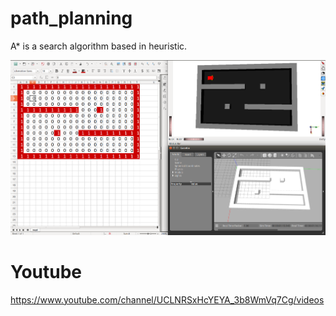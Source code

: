 # path_planning
A* is a search algorithm based in heuristic.

![Path Planning](mapa.png)


# Youtube

https://www.youtube.com/channel/UCLNRSxHcYEYA_3b8WmVq7Cg/videos
